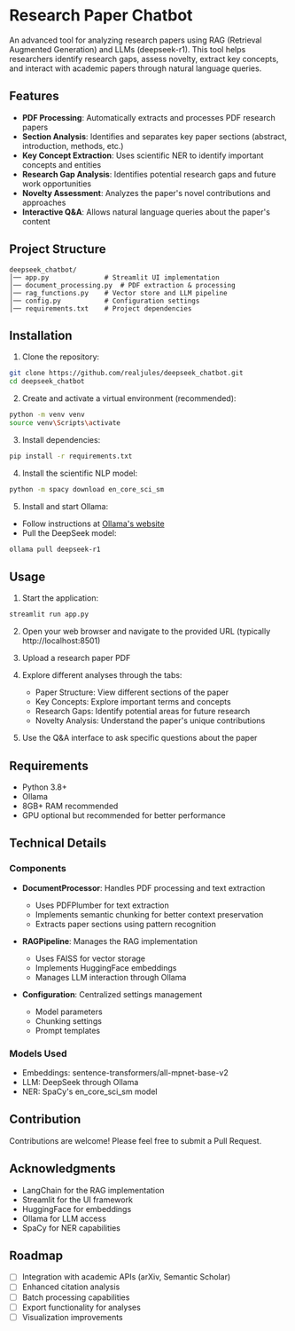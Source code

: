 # Research Paper Chatbot

An advanced tool for analyzing research papers using RAG (Retrieval Augmented Generation) and LLMs (deepseek-r1). This tool helps researchers identify research gaps, assess novelty, extract key concepts, and interact with academic papers through natural language queries.

## Features

- **PDF Processing**: Automatically extracts and processes PDF research papers
- **Section Analysis**: Identifies and separates key paper sections (abstract, introduction, methods, etc.)
- **Key Concept Extraction**: Uses scientific NER to identify important concepts and entities
- **Research Gap Analysis**: Identifies potential research gaps and future work opportunities
- **Novelty Assessment**: Analyzes the paper's novel contributions and approaches
- **Interactive Q&A**: Allows natural language queries about the paper's content

## Project Structure

```
deepseek_chatbot/
│── app.py              # Streamlit UI implementation
│── document_processing.py  # PDF extraction & processing
│── rag_functions.py    # Vector store and LLM pipeline
│── config.py           # Configuration settings
│── requirements.txt    # Project dependencies
```

## Installation

1. Clone the repository:
```bash
git clone https://github.com/realjules/deepseek_chatbot.git
cd deepseek_chatbot
```

2. Create and activate a virtual environment (recommended):
```bash
python -m venv venv
source venv\Scripts\activate
```

3. Install dependencies:
```bash
pip install -r requirements.txt
```

4. Install the scientific NLP model:
```bash
python -m spacy download en_core_sci_sm
```

5. Install and start Ollama:
- Follow instructions at [Ollama's website](https://ollama.ai)
- Pull the DeepSeek model:
```bash
ollama pull deepseek-r1
```

## Usage

1. Start the application:
```bash
streamlit run app.py
```

2. Open your web browser and navigate to the provided URL (typically http://localhost:8501)

3. Upload a research paper PDF

4. Explore different analyses through the tabs:
   - Paper Structure: View different sections of the paper
   - Key Concepts: Explore important terms and concepts
   - Research Gaps: Identify potential areas for future research
   - Novelty Analysis: Understand the paper's unique contributions

5. Use the Q&A interface to ask specific questions about the paper

## Requirements

- Python 3.8+
- Ollama
- 8GB+ RAM recommended
- GPU optional but recommended for better performance

## Technical Details

### Components

- **DocumentProcessor**: Handles PDF processing and text extraction
  - Uses PDFPlumber for text extraction
  - Implements semantic chunking for better context preservation
  - Extracts paper sections using pattern recognition

- **RAGPipeline**: Manages the RAG implementation
  - Uses FAISS for vector storage
  - Implements HuggingFace embeddings
  - Manages LLM interaction through Ollama

- **Configuration**: Centralized settings management
  - Model parameters
  - Chunking settings
  - Prompt templates

### Models Used

- Embeddings: sentence-transformers/all-mpnet-base-v2
- LLM: DeepSeek through Ollama
- NER: SpaCy's en_core_sci_sm model

## Contribution

Contributions are welcome! Please feel free to submit a Pull Request.

## Acknowledgments

- LangChain for the RAG implementation
- Streamlit for the UI framework
- HuggingFace for embeddings
- Ollama for LLM access
- SpaCy for NER capabilities

## Roadmap

- [ ] Integration with academic APIs (arXiv, Semantic Scholar)
- [ ] Enhanced citation analysis
- [ ] Batch processing capabilities
- [ ] Export functionality for analyses
- [ ] Visualization improvements